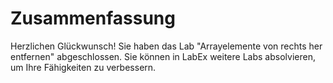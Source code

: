 # Zusammenfassung

Herzlichen Glückwunsch! Sie haben das Lab "Arrayelemente von rechts her entfernen" abgeschlossen. Sie können in LabEx weitere Labs absolvieren, um Ihre Fähigkeiten zu verbessern.

